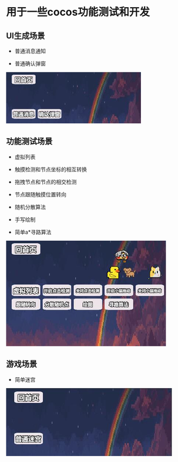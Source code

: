 # 用于一些cocos功能测试和开发

## UI生成场景
- 普通消息通知

- 普通确认弹窗

![image](img/uiScene.jpg)

## 功能测试场景
- 虚拟列表

- 触摸检测和节点坐标的相互转换

- 拖拽节点和节点的相交检测

- 节点跟随触摸位置转向

- 随机分散算法

- 手写绘制

- 简单a*寻路算法

![image](img/funScene.jpg)

## 游戏场景
- 简单迷宫 

![image](img/gameScene.jpg)
